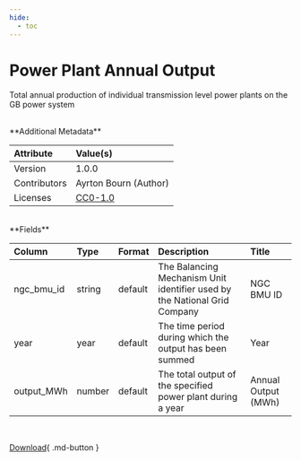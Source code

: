 ```yaml
---
hide:
  - toc
---
```


# Power Plant Annual Output



Total annual production of individual transmission level power plants on the GB power system

<br>
**Additional Metadata**

| Attribute    | Value(s)                                                      |
|:-------------|:--------------------------------------------------------------|
| Version      | 1.0.0                                                         |
| Contributors | Ayrton  Bourn (Author)                                        |
| Licenses     | [CC0-1.0](https://creativecommons.org/publicdomain/zero/1.0/) |








<br>
**Fields**

| Column     | Type   | Format   | Description                                                               | Title               |
|:-----------|:-------|:---------|:--------------------------------------------------------------------------|:--------------------|
| ngc_bmu_id | string | default  | The Balancing Mechanism Unit identifier used by the National Grid Company | NGC BMU ID          |
| year       | year   | default  | The time period during which the output has been summed                   | Year                |
| output_MWh | number | default  | The total output of the specified power plant during a year               | Annual Output (MWh) |

<br>

[Download](https://osuked.github.io/Power-Station-Dictionary/attribute_sources/annual-output/annual-output.csv){ .md-button }

<br>

